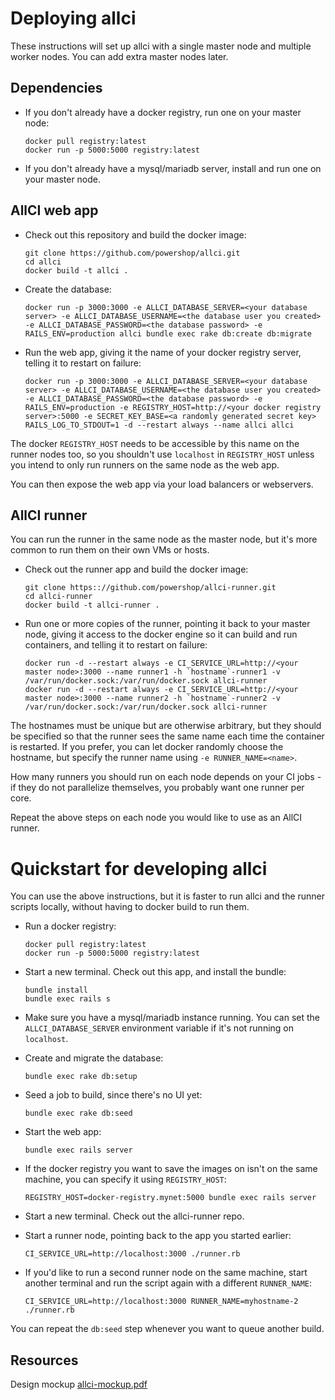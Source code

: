 # Deploying allci

These instructions will set up allci with a single master node and multiple worker nodes.  You can add extra master nodes later.

## Dependencies

* If you don't already have a docker registry, run one on your master node:

  ```
  docker pull registry:latest
  docker run -p 5000:5000 registry:latest
  ```

* If you don't already have a mysql/mariadb server, install and run one on your master node.

## AllCI web app

* Check out this repository and build the docker image:

  ```
  git clone https://github.com/powershop/allci.git
  cd allci
  docker build -t allci .
  ```

* Create the database:

  ```
  docker run -p 3000:3000 -e ALLCI_DATABASE_SERVER=<your database server> -e ALLCI_DATABASE_USERNAME=<the database user you created> -e ALLCI_DATABASE_PASSWORD=<the database password> -e RAILS_ENV=production allci bundle exec rake db:create db:migrate
  ```

* Run the web app, giving it the name of your docker registry server, telling it to restart on failure:

  ```
  docker run -p 3000:3000 -e ALLCI_DATABASE_SERVER=<your database server> -e ALLCI_DATABASE_USERNAME=<the database user you created> -e ALLCI_DATABASE_PASSWORD=<the database password> -e RAILS_ENV=production -e REGISTRY_HOST=http://<your docker registry server>:5000 -e SECRET_KEY_BASE=<a randomly generated secret key> RAILS_LOG_TO_STDOUT=1 -d --restart always --name allci allci
  ```

The docker `REGISTRY_HOST` needs to be accessible by this name on the runner nodes too, so you shouldn't use `localhost` in `REGISTRY_HOST` unless you intend to only run runners on the same node as the web app.

You can then expose the web app via your load balancers or webservers.

## AllCI runner

You can run the runner in the same node as the master node, but it's more common to run them on their own VMs or hosts.

* Check out the runner app and build the docker image:

  ```
  git clone https:://github.com/powershop/allci-runner.git
  cd allci-runner
  docker build -t allci-runner .
  ```

* Run one or more copies of the runner, pointing it back to your master node, giving it access to the docker engine so it can build and run containers, and telling it to restart on failure:

  ```
  docker run -d --restart always -e CI_SERVICE_URL=http://<your master node>:3000 --name runner1 -h `hostname`-runner1 -v /var/run/docker.sock:/var/run/docker.sock allci-runner
  docker run -d --restart always -e CI_SERVICE_URL=http://<your master node>:3000 --name runner2 -h `hostname`-runner2 -v /var/run/docker.sock:/var/run/docker.sock allci-runner
  ```

The hostnames must be unique but are otherwise arbitrary, but they should be specified so that the runner sees the same name each time the container is restarted.  If you prefer, you can let docker randomly choose the hostname, but specify the runner name using `-e RUNNER_NAME=<name>`.

How many runners you should run on each node depends on your CI jobs - if they do not parallelize themselves, you probably want one runner per core.

Repeat the above steps on each node you would like to use as an AllCI runner.

# Quickstart for developing allci

You can use the above instructions, but it is faster to run allci and the runner scripts locally, without having to docker build to run them.

* Run a docker registry:

  ```
  docker pull registry:latest
  docker run -p 5000:5000 registry:latest
  ```

* Start a new terminal.  Check out this app, and install the bundle:

  ```
  bundle install
  bundle exec rails s
  ```

* Make sure you have a mysql/mariadb instance running.  You can set the `ALLCI_DATABASE_SERVER` environment variable if it's not running on `localhost`.

* Create and migrate the database:

  ```
  bundle exec rake db:setup
  ```

* Seed a job to build, since there's no UI yet:

  ```
  bundle exec rake db:seed
  ```

* Start the web app:

  ```
  bundle exec rails server
  ```

* If the docker registry you want to save the images on isn't on the same machine, you can specify it using `REGISTRY_HOST`:

  ```
  REGISTRY_HOST=docker-registry.mynet:5000 bundle exec rails server
  ```

* Start a new terminal.  Check out the allci-runner repo.

* Start a runner node, pointing back to the app you started earlier:

  ```
  CI_SERVICE_URL=http://localhost:3000 ./runner.rb
  ```

* If you'd like to run a second runner node on the same machine, start another terminal and run the script again with a different `RUNNER_NAME`:

  ```
  CI_SERVICE_URL=http://localhost:3000 RUNNER_NAME=myhostname-2 ./runner.rb
  ```

You can repeat the `db:seed` step whenever you want to queue another build.


## Resources

Design mockup [allci-mockup.pdf](./allci-mockup.pdf)
